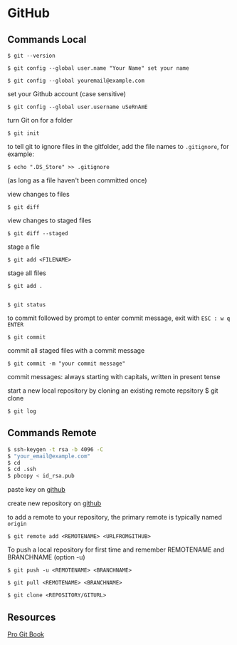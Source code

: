 # GitHub

## Commands Local

    $ git --version

    $ git config --global user.name "Your Name" set your name 

    $ git config --global youremail@example.com
set your Github account (case sensitive)

    $ git config --global user.username uSeRnAmE 

turn Git on for a folder 

    $ git init 

to tell git to ignore files in the gitfolder, add the file names to `.gitignore`, for example:

    $ echo ".DS_Store" >> .gitignore

(as long as a file haven't been committed once)

view changes to files

    $ git diff

view changes to staged files

    $ git diff --staged

stage a file

    $ git add <FILENAME> 

stage all files

    $ git add . 


    $ git status

to commit followed by prompt to enter commit message, exit with `ESC : w q ENTER`

    $ git commit


commit all staged files with a commit message

    $ git commit -m "your commit message"
commit messages: always starting with capitals, written in present tense

start a new local repository by cloning an existing remote repsitory
    $ git clone <URL> 

    $ git log

## Commands Remote

```zsh
$ ssh-keygen -t rsa -b 4096 -C 
$ "your_email@example.com"
$ cd
$ cd .ssh
$ pbcopy < id_rsa.pub
``` 

paste key on [github](https://github.com/settings/keys)

create new repository on [github](https://github.com/)

to add a remote to your repository, the primary remote is typically named `origin`

    $ git remote add <REMOTENAME> <URLFROMGITHUB>
 

To push a local repository for first time and remember REMOTENAME and BRANCHNAME (option -u)

    $ git push -u <REMOTENAME> <BRANCHNAME>

    $ git pull <REMOTENAME> <BRANCHNAME>
    
    $ git clone <REPOSITORY/GITURL>


## Resources

[Pro Git Book](https://git-scm.com/book/en/v2)


